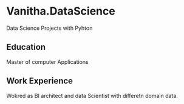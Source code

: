 # Vanitha.DataScience
Data Science Projects with Pyhton 
## Education
Master of computer Applications 
## Work Experience
   Wokred as BI architect and data Scientist with differetn domain data.

